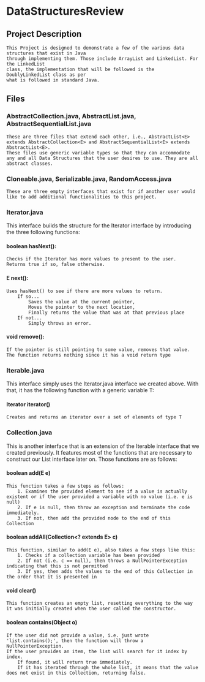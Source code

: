 # DataStructuresReview
 
## Project Description
    
    This Project is designed to demonstrate a few of the various data structures that exist in Java 
    through implementing them. Those include ArrayList and LinkedList. For the LinkedList 
    class, the implementation that will be followed is the DoublyLinkedList class as per 
    what is followed in standard Java.

## Files

### AbstractCollection.java, AbstractList.java, AbstractSequentialList.java

    These are three files that extend each other, i.e., AbstractList<E> extends AbstractCollection<E> and AbstractSequentialList<E> extends AbstractList<E>.
    These files use generic variable types so that they can accommodate any and all Data Structures that the user desires to use. They are all abstract classes.


### Cloneable.java, Serializable.java, RandomAccess.java

    These are three empty interfaces that exist for if another user would like to add additional functionalities to this project.


### Iterator.java

This interface builds the structure for the Iterator interface by introducing the three following functions:
#### boolean hasNext():
    Checks if the Iterator has more values to present to the user. 
    Returns true if so, false otherwise.
#### E next():
    Uses hasNext() to see if there are more values to return. 
        If so...
            Saves the value at the current pointer,
            Moves the pointer to the next location,
            Finally returns the value that was at that previous place
        If not...
            Simply throws an error.
#### void remove():
    If the pointer is still pointing to some value, removes that value.
    The function returns nothing since it has a void return type


### Iterable.java

This interface simply uses the Iterator.java interface we created above.
With that, it has the following function with a generic variable T:
#### Iterator<T> iterator()
    Creates and returns an iterator over a set of elements of type T


### Collection.java

This is another interface that is an extension of the Iterable interface that we created previously.
It features most of the functions that are necessary to construct our List interface later on.
Those functions are as follows:
#### boolean add(E e)
    This function takes a few steps as follows:
        1. Examines the provided element to see if a value is actually existent or if the user provided a variable with no value (i.e. e is null)
        2. If e is null, then throw an exception and terminate the code immediately.
        3. If not, then add the provided node to the end of this Collection
#### boolean addAll(Collection<? extends E> c)
    This function, similar to add(E e), also takes a few steps like this:
        1. Checks if a collection variable has been provided
        2. If not (i.e. c == null), then throws a NullPointerException indicating that this is not permitted
        3. If yes, then adds the values to the end of this Collection in the order that it is presented in
#### void clear()
    This function creates an empty list, resetting everything to the way it was initially created when the user called the constructor.
#### boolean contains(Object o)
    If the user did not provide a value, i.e. just wrote 'list.contains();', then the function will throw a NullPointerException.
    If the user provides an item, the list will search for it index by index.
        If found, it will return true immediately.
        If it has iterated through the whole list, it means that the value does not exist in this Collection, returning false. 